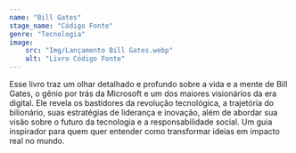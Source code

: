 ```yaml
---
name: "Bill Gates"
stage_name: "Código Fonte"
genre: "Tecnologia"
image: 
    src: "Img/Lançamento Bill Gates.webp"
    alt: "Livro Código Fonte"
---
```


 Esse livro traz um olhar detalhado e profundo sobre a vida e a mente de Bill Gates, o gênio por trás da Microsoft e um dos maiores visionários da era digital. Ele revela os bastidores da revolução tecnológica, a trajetória do bilionário, suas estratégias de liderança e inovação, além de abordar sua visão sobre o futuro da tecnologia e a responsabilidade social. Um guia inspirador para quem quer entender como transformar ideias em impacto real no mundo.